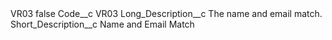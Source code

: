 <?xml version="1.0" encoding="UTF-8"?>
<CustomMetadata xmlns="http://soap.sforce.com/2006/04/metadata" xmlns:xsi="http://www.w3.org/2001/XMLSchema-instance" xmlns:xsd="http://www.w3.org/2001/XMLSchema">
    <label>VR03</label>
    <protected>false</protected>
    <values>
        <field>Code__c</field>
        <value xsi:type="xsd:string">VR03</value>
    </values>
    <values>
        <field>Long_Description__c</field>
        <value xsi:type="xsd:string">The name and email match.</value>
    </values>
    <values>
        <field>Short_Description__c</field>
        <value xsi:type="xsd:string">Name and Email Match</value>
    </values>
</CustomMetadata>
